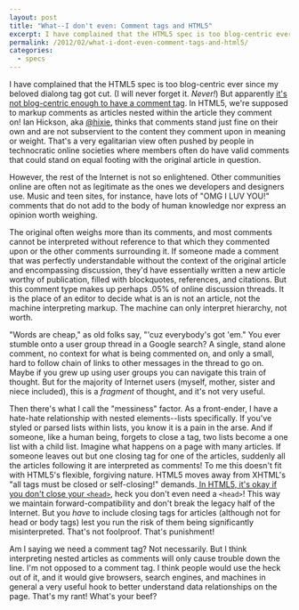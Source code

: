 ```yaml
---
layout: post
title: "What--I don't even: Comment tags and HTML5"
excerpt: I have complained that the HTML5 spec is too blog-centric ever since my beloved dialong tag got cut. But apparently it's not blog-centric enough to have a comment tag. In HTML5, we're supposed to markup comments as articles nested within the article they comment on. I see a number of ways this method could fail, both in implementation and interpretation.
permalink: /2012/02/what-i-dont-even-comment-tags-and-html5/
categories: 
  - specs
---
```

I have complained that the HTML5 spec is too blog-centric ever since my beloved dialong tag got cut. (I will never forget it. <em>Never!</em>) But apparently <a href="http://lists.whatwg.org/pipermail/whatwg-whatwg.org/2012-January/034506.html">it's not blog-centric enough to have a comment tag</a>. In HTML5, we're supposed to markup comments as articles nested within the article they comment on! Ian Hickson, aka <a href="http://twitter.com/hixie">@hixie</a>, thinks that comments stand just fine on their own and are not subservient to the content they comment upon in meaning or weight. That's a very egalitarian view often pushed by people in technocratic online societies where members often do have valid comments that could stand on equal footing with the original article in question.

However, the rest of the Internet is not so enlightened. Other communities online are often not as legitimate as the ones we developers and designers use. Music and teen sites, for instance, have lots of "OMG I LUV YOU!" comments that do not add to the body of human knowledge nor express an opinion worth weighing.

The original often weighs more than its comments, and most comments cannot be interpreted without reference to that which they commented upon or the other comments surrounding it. If someone made a comment that was perfectly understandable without the context of the original article and encompassing discussion, they'd have essentially written a new article worthy of publication, filled with blockquotes, references, and citations. But this comment type makes up perhaps .05% of online discussion threads. It is the place of an editor to decide what is an is not an article, not the machine interpreting markup. The machine can only interpret hierarchy, not worth.

"Words are cheap," as old folks say, "'cuz everybody's got 'em." You ever stumble onto a user group thread in a Google search? A single, stand alone comment, no context for what is being commented on, and only a small, hard to follow chain of links to other messages in the thread to go on. Maybe if you grew up using user groups you can navigate this train of thought. But for the majority of Internet users (myself, mother, sister and niece included), this is a <em>fragment</em> of thought, and it's not very useful.

Then there's what I call the "messiness" factor. As a front-ender, I have a hate-hate relationship with nested elements--lists specifically. If you've styled or parsed lists within lists, you know it is a pain in the arse. And if someone, like a human being, forgets to close a tag, two lists become a one list with a child list. Imagine what happens on a page with many articles. If someone leaves out but one closing tag for one of the articles, suddenly all the articles following it are interpreted as comments! To me this doesn't fit with HTML5's flexible, forgiving nature. HTML5 moves away from XHTML's "all tags must be closed or self-closing!" demands.<a href="http://stackoverflow.com/questions/3008593/html-include-or-exclude-optional-closing-tags"> In HTML5, it's okay if you don't close your <code>&lt;head&gt;</code></a>, heck you don't even need a <code>&lt;head&gt;</code>! This way we maintain forward-compatibility and don't break the legacy half of the Internet. But you <em>have</em> to include closing tags for articles (although not for head or body tags) lest you run the risk of them being significantly misinterpreted. That's not foolproof. That's punishment!

Am I saying we need a comment tag? Not necessarily. But I think interpreting nested articles as comments will only cause trouble down the line. I'm not opposed to a comment tag. I think people would use the heck out of it, and it would give browsers, search engines, and machines in general a very useful hook to better understand data relationships on the page. That's my rant! What's your beef?